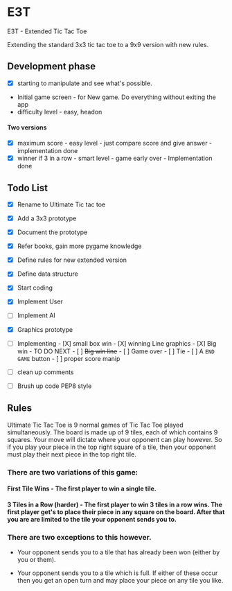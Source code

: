 # E3T
E3T - Extended Tic Tac Toe

Extending the standard 3x3 tic tac toe to a 9x9 version with new rules.

## Development phase
- [X] starting to manipulate and see what's possible.
- Initial game screen - for New game. Do everything without exiting the app
- difficulty level - easy, headon

#### Two versions

- [X] maximum score - easy level - just compare score and give answer - implementation done
- [X] winner if 3 in a row - smart level - game early over - Implementation done  

## Todo List

- [X] Rename to Ultimate Tic tac toe
- [X] Add a 3x3 prototype
- [X] Document the prototype
- [X] Refer books, gain more pygame knowledge 
- [X] Define rules for new extended version
- [X] Define data structure
- [X] Start coding
- [X] Implement User 
- [ ] Implement AI
- [X] Graphics prototype
- [ ] Implementing
		- [X] small box win
		- [X] winning Line graphics
		- [X] Big win - TO DO NEXT
		- [ ] ~~Big win line~~
		- [ ] Game over
		- [ ] Tie
		- [ ] A `END GAME` button
		- [ ] proper score manip 

- [ ] clean up comments	
- [ ] Brush up code PEP8 style


## Rules

Ultimate Tic Tac Toe is 9 normal games of Tic Tac Toe played simultaneously. The board is made up of 9 tiles, each of which contains 9 squares. Your move will dictate where your opponent can play however. So if you play your piece in the top right square of a tile, then your opponent must play their next piece in the top right tile.

### There are two variations of this game:

#### First Tile Wins - The first player to win a single tile.
#### 3 Tiles in a Row (harder) - The first player to win 3 tiles in a row wins. The first player get's to place their piece in any square on the board. After that you are are limited to the tile your opponent sends you to. 

### There are two exceptions to this however.

- Your opponent sends you to a tile that has already been won (either by you or them).

- Your opponent sends you to a tile which is full.
If either of these occur then you get an open turn and may place your piece on any tile you like.